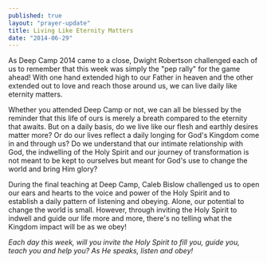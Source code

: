 ```yaml
---
published: true
layout: "prayer-update"
title: Living Like Eternity Matters
date: "2014-06-29"
---
```


As Deep Camp 2014 came to a close, Dwight Robertson challenged each of us to remember that this week was simply the "pep rally" for the game ahead!  With one hand extended high to our Father in heaven and the other extended out to love and reach those around us, we can live daily like eternity matters.

Whether you attended Deep Camp or not, we can all be blessed by the reminder that this life of ours is merely a breath compared to the eternity that awaits.  But on a daily basis, do we live like our flesh and earthly desires matter more?  Or do our lives reflect a daily longing for God's Kingdom come in and through us?  Do we understand that our intimate relationship with God, the indwelling of the Holy Spirit and our journey of transformation is not meant to be kept to ourselves but meant for God's use to change the world and bring Him glory?
 
During the final teaching at Deep Camp, Caleb Bislow challenged us to open our ears and hearts to the voice and power of the Holy Spirit and to establish a daily pattern of listening and obeying.  Alone, our potential to change the world is small.  However, through inviting the Holy Spirit to indwell and guide our life more and more, there's no telling what the Kingdom impact will be as we obey!
 
*Each day this week, will you invite the Holy Spirit to fill you, guide you, teach you and help you?  As He speaks, listen and obey!*